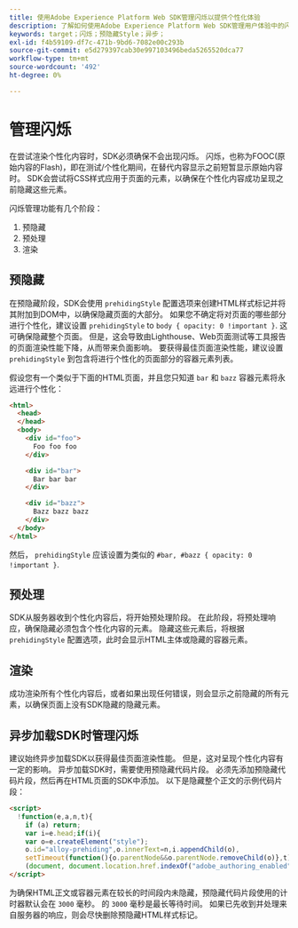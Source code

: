 ```yaml
---
title: 使用Adobe Experience Platform Web SDK管理闪烁以提供个性化体验
description: 了解如何使用Adobe Experience Platform Web SDK管理用户体验中的闪烁。
keywords: target；闪烁；预隐藏Style；异步；
exl-id: f4b59109-df7c-471b-9bd6-7082e00c293b
source-git-commit: e5d279397cab30e997103496beda5265520dca77
workflow-type: tm+mt
source-wordcount: '492'
ht-degree: 0%

---
```


# 管理闪烁

在尝试渲染个性化内容时，SDK必须确保不会出现闪烁。 闪烁，也称为FOOC(原始内容的Flash)，即在测试/个性化期间，在替代内容显示之前短暂显示原始内容时。 SDK会尝试将CSS样式应用于页面的元素，以确保在个性化内容成功呈现之前隐藏这些元素。

闪烁管理功能有几个阶段：

1. 预隐藏
1. 预处理
1. 渲染

## 预隐藏

在预隐藏阶段，SDK会使用 `prehidingStyle` 配置选项来创建HTML样式标记并将其附加到DOM中，以确保隐藏页面的大部分。 如果您不确定将对页面的哪些部分进行个性化，建议设置 `prehidingStyle` to `body { opacity: 0 !important }`. 这可确保隐藏整个页面。 但是，这会导致由Lighthouse、Web页面测试等工具报告的页面渲染性能下降，从而带来负面影响。 要获得最佳页面渲染性能，建议设置 `prehidingStyle` 到包含将进行个性化的页面部分的容器元素列表。

假设您有一个类似于下面的HTML页面，并且您只知道 `bar` 和 `bazz` 容器元素将永远进行个性化：

```html
<html>
  <head>
  </head>
  <body>
    <div id="foo">
      Foo foo foo
    </div>

    <div id="bar">
      Bar bar bar
    </div>

    <div id="bazz">
      Bazz bazz bazz
    </div>
  </body>
</html>
```

然后， `prehidingStyle` 应该设置为类似的 `#bar, #bazz { opacity: 0 !important }`.

## 预处理

SDK从服务器收到个性化内容后，将开始预处理阶段。 在此阶段，将预处理响应，确保隐藏必须包含个性化内容的元素。 隐藏这些元素后，将根据 `prehidingStyle` 配置选项，此时会显示HTML主体或隐藏的容器元素。

## 渲染

成功渲染所有个性化内容后，或者如果出现任何错误，则会显示之前隐藏的所有元素，以确保页面上没有SDK隐藏的隐藏元素。

## 异步加载SDK时管理闪烁

建议始终异步加载SDK以获得最佳页面渲染性能。 但是，这对呈现个性化内容有一定的影响。 异步加载SDK时，需要使用预隐藏代码片段。 必须先添加预隐藏代码片段，然后再在HTML页面的SDK中添加。 以下是隐藏整个正文的示例代码片段：

```html
<script>
  !function(e,a,n,t){
    if (a) return;
    var i=e.head;if(i){
    var o=e.createElement("style");
    o.id="alloy-prehiding",o.innerText=n,i.appendChild(o),
    setTimeout(function(){o.parentNode&&o.parentNode.removeChild(o)},t)}}
    (document, document.location.href.indexOf("adobe_authoring_enabled") !== -1, "body { opacity: 0 !important }", 3000);
</script>
```

为确保HTML正文或容器元素在较长的时间段内未隐藏，预隐藏代码片段使用的计时器默认会在 `3000` 毫秒。 的 `3000` 毫秒是最长等待时间。 如果已先收到并处理来自服务器的响应，则会尽快删除预隐藏HTML样式标记。
